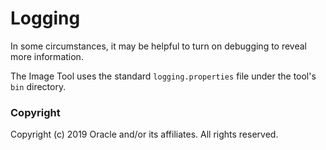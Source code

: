 # Logging

In some circumstances, it may be helpful to turn on debugging to reveal more information.  

The Image Tool uses the standard `logging.properties` file under the tool's ```bin``` directory.

### Copyright
Copyright (c) 2019 Oracle and/or its affiliates. All rights reserved.
